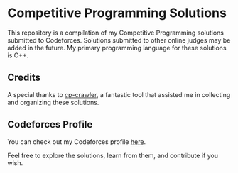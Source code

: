 # Competitive Programming Solutions 

This repository is a compilation of my Competitive Programming solutions submitted to Codeforces. Solutions submitted to other online judges may be added in the future.
My primary programming language for these solutions is C++.

## Credits

A special thanks to [cp-crawler](https://github.com/aryan57/cp-crawler), a fantastic tool that assisted me in collecting and organizing these solutions.

## Codeforces Profile

You can check out my Codeforces profile [here](https://codeforces.com/profile/Absolutely_not_Chaabane).

Feel free to explore the solutions, learn from them, and contribute if you wish. 
